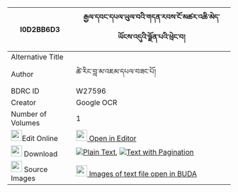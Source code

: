 |I0D2BB6D3|རྒྱལ་དབང་དཔལ་ཡུལ་བའི་གདན་རབས་ངོ་མཚར་འཆི་མེད་ཡོངས་འདུའི་ལྗོན་པའི་ཕྲེང་བ། 
| --- | --- 
|Alternative Title |
|Author| ཚེ་རིང་བླ་མ་འཇམ་དཔལ་བཟང་པོ།
|BDRC ID | W27596
|Creator | Google OCR
|Number of Volumes| 1
|<img width="25" src="https://img.icons8.com/color/25/000000/edit-property.png">Edit Online| [<img width="25" src="https://avatars.githubusercontent.com/u/45091458?s=200&v=4"> Open in Editor](http://editor.openpecha.org/I0D2BB6D3)
|<img width="25" src="https://img.icons8.com/fluent/48/000000/download-2.png"/>  Download | [![](https://img.icons8.com/color/20/000000/txt.png)Plain Text](https://github.com/Openpecha/I0D2BB6D3/releases/download/v1/gyalwang_palyulwa_i_denrab_ngo_plain_I0D2BB6D3.zip), [![](https://img.icons8.com/color/20/000000/txt.png)Text with Pagination](https://github.com/Openpecha/I0D2BB6D3/releases/download/v1/gyalwang_palyulwa_i_denrab_ngo_pages_I0D2BB6D3.zip)
|<img width="25" src="https://img.icons8.com/plasticine/100/000000/pictures-folder.png"/>  Source Images | [<img width="25" src="https://library.bdrc.io/icons/BUDA-small.svg"> Images of text file open in BUDA](https://library.bdrc.io/show/bdr:W27596)